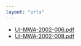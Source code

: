```yaml
---
layout: "urls"
---
```

* [UI-MWA-2002-006.pdf](UI-MWA-2002-006.pdf)
* [UI-MWA-2002-008.pdf](UI-MWA-2002-008.pdf)

